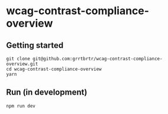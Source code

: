 # wcag-contrast-compliance-overview

## Getting started
```
git clone git@github.com:grrtbrtr/wcag-contrast-compliance-overview.git
cd wcag-contrast-compliance-overview
yarn
```

## Run (in development)
```
npm run dev
```
